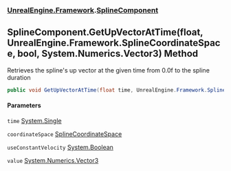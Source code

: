 ### [UnrealEngine.Framework](./UnrealEngine-Framework.md 'UnrealEngine.Framework').[SplineComponent](./SplineComponent.md 'UnrealEngine.Framework.SplineComponent')
## SplineComponent.GetUpVectorAtTime(float, UnrealEngine.Framework.SplineCoordinateSpace, bool, System.Numerics.Vector3) Method
Retrieves the spline's up vector at the given time from 0.0f to the spline duration  
```csharp
public void GetUpVectorAtTime(float time, UnrealEngine.Framework.SplineCoordinateSpace coordinateSpace, bool useConstantVelocity, ref System.Numerics.Vector3 value);
```
#### Parameters
<a name='UnrealEngine-Framework-SplineComponent-GetUpVectorAtTime(float_UnrealEngine-Framework-SplineCoordinateSpace_bool_System-Numerics-Vector3)-time'></a>
`time` [System.Single](https://docs.microsoft.com/en-us/dotnet/api/System.Single 'System.Single')  
  
<a name='UnrealEngine-Framework-SplineComponent-GetUpVectorAtTime(float_UnrealEngine-Framework-SplineCoordinateSpace_bool_System-Numerics-Vector3)-coordinateSpace'></a>
`coordinateSpace` [SplineCoordinateSpace](./SplineCoordinateSpace.md 'UnrealEngine.Framework.SplineCoordinateSpace')  
  
<a name='UnrealEngine-Framework-SplineComponent-GetUpVectorAtTime(float_UnrealEngine-Framework-SplineCoordinateSpace_bool_System-Numerics-Vector3)-useConstantVelocity'></a>
`useConstantVelocity` [System.Boolean](https://docs.microsoft.com/en-us/dotnet/api/System.Boolean 'System.Boolean')  
  
<a name='UnrealEngine-Framework-SplineComponent-GetUpVectorAtTime(float_UnrealEngine-Framework-SplineCoordinateSpace_bool_System-Numerics-Vector3)-value'></a>
`value` [System.Numerics.Vector3](https://docs.microsoft.com/en-us/dotnet/api/System.Numerics.Vector3 'System.Numerics.Vector3')  
  
